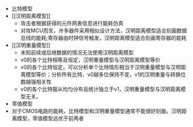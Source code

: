 - 比特模型
- [[汉明距离模型]]
	- 攻击者根据获得的元件网表信息进行能耗仿真
	- 对攻MCU而言，许多器件采用相似设计方法，汉明距离模型适合刻画数据总线的能耗;寄存器由时钟信号触发，汉明距离模型适合刻画寄存器的能耗
- [[汉明重量模型]]
	- 未知前续或后继数据的情况无法使用汉明距离模型
	- v0的各个比特相等且恒定，汉明重量模型与汉明距离模型等价
	- v0的各个比特恒定，可以分析单个比特情形相当于汉明重量模型与汉明距离模型等价；分析所有比特，v0越多位保持不变，v1的汉明重量与转换位数越强相关性
	- v0的各个比特服从均匀分布且统计独立于v1，汉明重量模型与汉明距离模型无关。
- 零值模型
- 对于CMOS电路的能耗，比特模型和汉明重量模型通常不能很好刻画，汉明距离模型，零值模型远优于前两者